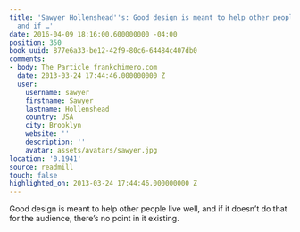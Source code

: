 ```yaml
---
title: 'Sawyer Hollenshead''s: Good design is meant to help other people live well,
  and if …'
date: 2016-04-09 18:16:00.600000000 -04:00
position: 350
book_uuid: 877e6a33-be12-42f9-80c6-64484c407db0
comments:
- body: The Particle frankchimero.com
  date: 2013-03-24 17:44:46.000000000 Z
  user:
    username: sawyer
    firstname: Sawyer
    lastname: Hollenshead
    country: USA
    city: Brooklyn
    website: ''
    description: ''
    avatar: assets/avatars/sawyer.jpg
location: '0.1941'
source: readmill
touch: false
highlighted_on: 2013-03-24 17:44:46.000000000 Z
---
```


Good design is meant to help other people live well, and if it doesn’t do that for the audience, there’s no point in it existing.